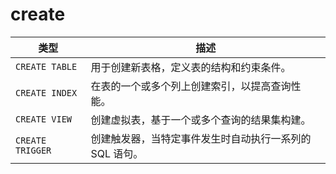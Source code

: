 # create

| 类型           | 描述                                       |
|----------------|--------------------------------------------|
| `CREATE TABLE` | 用于创建新表格，定义表的结构和约束条件。     |
| `CREATE INDEX` | 在表的一个或多个列上创建索引，以提高查询性能。 |
| `CREATE VIEW`  | 创建虚拟表，基于一个或多个查询的结果集构建。   |
| `CREATE TRIGGER` | 创建触发器，当特定事件发生时自动执行一系列的 SQL 语句。 |
